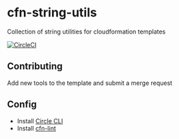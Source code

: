 # cfn-string-utils
Collection of string utilities for cloudformation templates

[![CircleCI](https://circleci.com/gh/nhammond101/cfn-string-utils.svg?style=svg)](https://circleci.com/gh/nhammond101/cfn-string-utils)

## Contributing

Add new tools to the template and submit a merge request

## Config

* Install [Circle CLI](https://circleci.com/docs/2.0/local-cli/#installation)
* Install [cfn-lint](https://github.com/aws-cloudformation/cfn-python-lint)
